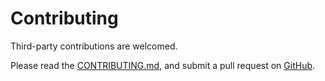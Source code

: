 # Contributing

Third-party contributions are welcomed.

Please read the [CONTRIBUTING.md](https://github.com/ideoforms/isobar/blob/master/CONTRIBUTING.md), and submit a pull request on [GitHub](https://github.com/ideoforms/isobar).